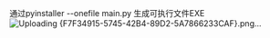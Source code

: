 通过pyinstaller --onefile main.py 生成可执行文件EXE
![Uploading {F7F34915-5745-42B4-89D2-5A7866233CAF}.png…]()

